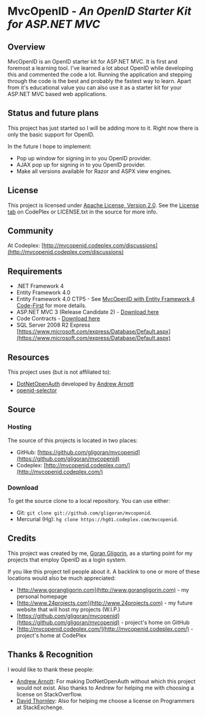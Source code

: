 # MvcOpenID - *An OpenID Starter Kit for ASP.NET MVC*

## Overview
MvcOpenID is an OpenID starter kit for ASP.NET MVC. It is first and foremost a learning tool. I've learned a lot about OpenID while developing this and commented the code a lot. Running the application and stepping through the code is the best and probably the fastest way to learn. Apart from it's educational value you can also use it as a starter kit for your ASP.NET MVC based web applications.

## Status and future plans
This project has just started so I will be adding more to it. Right now there is only the basic support for OpenID. 

In the future I hope to implement:

* Pop up window for signing in to you OpenID provider.
* AJAX pop up for signing in to you OpenID provider.
* Make all versions available for Razor and ASPX view engines.

## License
This project is licensed under [Apache License, Version 2.0](http://opensource.org/licenses/apache2.0.php). See the [License tab](http://mvcopenid.codeplex.com) on CodePlex or LICENSE.txt in the source for more info.

## Community
At Codeplex: [http://mvcopenid.codeplex.com/discussions](http://mvcopenid.codeplex.com/discussions)

## Requirements
* .NET Framework 4
* Entity Framework 4.0
* Entity Framework 4.0 CTP5 - See [MvcOpenID with Entity Framework 4 Code-First](http://mvcopenid.codeplex.com/wikipage?title=MvcOpenID%20with%20Entity%20Framework%204%20Code-First&referringTitle=Documentation) for more details.
* ASP.NET MVC 3 (Release Candidate 2) - [Download here](http://www.microsoft.com/downloads/en/details.aspx?FamilyID=955d593e-cbd1-4ed1-88eb-02ff79dd74d8&displaylang=en)
* Code Contracts - [Download here](http://msdn.microsoft.com/en-us/devlabs/dd491992.aspx)
* SQL Server 2008 R2 Express [https://www.microsoft.com/express/Database/Default.aspx](https://www.microsoft.com/express/Database/Default.aspx)

## Resources
This project uses (but is not affiliated to):

* [DotNetOpenAuth](http://www.dotnetopenauth.net/) developed by [Andrew Arnott](http://blog.nerdbank.net/)
* [openid-selector](http://code.google.com/p/openid-selector/)

## Source
### Hosting
The source of this projects is located in two places:

* GitHub: [https://github.com/gligoran/mvcopenid](https://github.com/gligoran/mvcopenid)
* Codeplex: [http://mvcopenid.codeplex.com/](http://mvcopenid.codeplex.com/)

### Download
To get the source clone to a local repository. You can use either:

* Git: `git clone git://github.com/gligoran/mvcopenid`.
* Mercurial (Hg): `hg clone https://hg01.codeplex.com/mvcopenid`.

## Credits
This project was created by me, [Goran Gligorin](http://www.gorangligorin.com), as a starting point for my projects that employ OpenID as a login system.

If you like this project tell people about it. A backlink to one or more of these locations would also be much appreciated:

* [http://www.gorangligorin.com](http://www.gorangligorin.com) - my personal homepage
* [http://www.24projects.com](http://www.24projects.com) - my future website that will host my projects (W.I.P.)
* [https://github.com/gligoran/mvcopenid](https://github.com/gligoran/mvcopenid) - project's home on GitHub
* [http://mvcopenid.codeplex.com/](http://mvcopenid.codeplex.com/) - project's home at CodePlex

## Thanks & Recognition
I would like to thank these people:

* [Andrew Arnott](http://blog.nerdbank.net/): For making DotNetOpenAuth without which this project would not exist. Also thanks to Andrew for helping me with choosing a license on StackOverflow.
* [David Thornley](http://programmers.stackexchange.com/users/2344/david-thornley): Also for helping me choose a license on Programmers at StackExchenge.